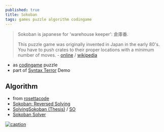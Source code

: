 ```yaml
---
published: true
title: Sokoban
tags: games puzzle algorithm codingame
---
```

>  Sokoban is japanese for 'warehouse keeper': 倉庫番.
>
> This puzzle game was originally invented in Japan in the early 80's. You have to push crates to their proper locations with a minimum number of moves. - [online](https://sokoban.info/?4) / [wikipedia](https://en.wikipedia.org/wiki/Sokoban)

- as [codingame](https://www.codingame.com/contribute/view/5503f84edfcd721cec6c3352404e89bb9022) puzzle
- part of [Syntax Terror](http://www.pouet.net/prod.php?which=498) Demo

## Algorithm 
- from [rosettacode](https://rosettacode.org/wiki/Sokoban)
- [Sokoban: Reversed Solving](http://liacs.leidenuniv.nl/~takesfw/pdf/sokoban.pdf)
- [SolvingSokoban (Thesis)](http://weetu.net/Timo-Virkkala-Solving-Sokoban-Masters-Thesis.pdf) / [SO](https://stackoverflow.com/questions/4237462/sokoban-solver-tips)
- [Sokoban Solver](https://arxiv.org/pdf/1807.00049v1.pdf)

[![caption](https://img.youtube.com/vi/mx4v8Z4zOIc/0.jpg)](https://www.youtube.com/watch?v=mx4v8Z4zOIc)
